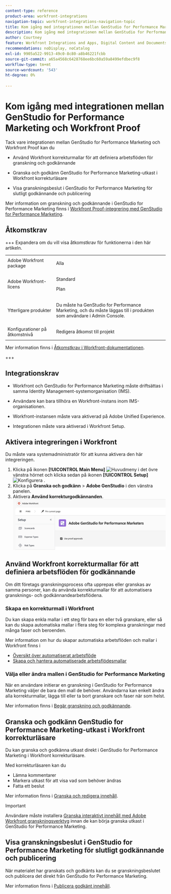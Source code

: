 ```yaml
---
content-type: reference
product-area: workfront-integrations
navigation-topic: workfront-integrations-navigation-topic
title: Kom igång med integrationen mellan GenStudio for Performance Marketing och Workfront Proof
description: Kom igång med integrationen mellan GenStudio for Performance Marketing och Workfront Proof
author: Courtney
feature: Workfront Integrations and Apps, Digital Content and Documents
recommendations: noDisplay, noCatalog
exl-id: 9905a522-9913-49c0-8c80-a8b46221fcbb
source-git-commit: a65a4568c6428768ee6bc60a59a8499efdbec9f8
workflow-type: tm+mt
source-wordcount: '543'
ht-degree: 0%

---
```


# Kom igång med integrationen mellan GenStudio for Performance Marketing och Workfront Proof

Tack vare integrationen mellan GenStudio for Performance Marketing och Workfront Proof kan du

* Använd Workfront korrekturmallar för att definiera arbetsflöden för granskning och godkännande

* Granska och godkänn GenStudio for Performance Marketing-utkast i Workfront korrekturläsare

* Visa granskningsbeslut i GenStudio for Performance Marketing för slutligt godkännande och publicering

Mer information om granskning och godkännande i GenStudio for Performance Marketing finns i [Workfront Proof-integrering med GenStudio for Performance Marketing](https://experienceleague.adobe.com/en/docs/genstudio-for-performance-marketing/user-guide/approve/proof-integration).


## Åtkomstkrav

+++ Expandera om du vill visa åtkomstkrav för funktionerna i den här artikeln.

<table style="table-layout:auto"> 
 <col> 
 <col> 
 <tbody> 
 <tr> 
   <td role="rowheader">Adobe Workfront package</td> 
   <td> 
   <p>Alla</p> 
   </td> 
  </tr> 
  <tr> 
   <td role="rowheader">Adobe Workfront-licens</td> 
   <td> 
   <p>Standard </p> 
   <p>Plan </p></td> 
  </tr> 
  <tr> 
   <td role="rowheader">Ytterligare produkter</td> 
   <td> 
   <p> Du måste ha GenStudio for Performance Marketing, och du måste läggas till i produkten som användare i Admin Console. </p> </td> 
  </tr> 
  <tr> 
   <td role="rowheader">Konfigurationer på åtkomstnivå</td> 
   <td> <p>Redigera åtkomst till projekt</p> </td> 
  </tr> 
 </tbody> 
</table>

Mer information finns i [Åtkomstkrav i Workfront-dokumentationen](/help/quicksilver/administration-and-setup/add-users/access-levels-and-object-permissions/access-level-requirements-in-documentation.md).

+++


## Integrationskrav

* Workfront och GenStudio for Performance Marketing måste driftsättas i samma Identity Management-systemorganisation (IMS).

* Användare kan bara tillhöra en Workfront-instans inom IMS-organisationen.

* Workfront-instansen måste vara aktiverad på Adobe Unified Experience.

* Integrationen måste vara aktiverad i Workfront Setup.


## Aktivera integreringen i Workfront

Du måste vara systemadministratör för att kunna aktivera den här integreringen.

1. Klicka på ikonen **[!UICONTROL Main Menu]** ![Huvudmeny](/help/_includes/assets/main-menu-icon-left-nav.png) i det övre vänstra hörnet och klicka sedan på ikonen **[!UICONTROL Setup]** ![Konfigurera ](/help/_includes/assets/gear-icon-setup.png) .
1. Klicka på **Granska och godkänn** > **Adobe GenStudio** i den vänstra panelen.
1. Aktivera **Använd korrekturgodkännanden**.
   ![aktivera korrektur för GenStudio-inställning](assets/enable-proofing-gs.png)

## Använd Workfront korrekturmallar för att definiera arbetsflöden för godkännande

Om ditt företags granskningsprocess ofta upprepas eller granskas av samma personer, kan du använda korrekturmallar för att automatisera gransknings- och godkännandearbetsflödena.

### Skapa en korrekturmall i Workfront

Du kan skapa enkla mallar i ett steg för bara en eller två granskare, eller så kan du skapa automatiska mallar i flera steg för komplexa granskningar med många faser och beroenden.

Mer information om hur du skapar automatiska arbetsflöden och mallar i Workfront finns i

* [Översikt över automatiserat arbetsflöde](/help/quicksilver/review-and-approve-work/proofing/proofing-overview/automated-workflow.md)
* [Skapa och hantera automatiserade arbetsflödesmallar](/help/quicksilver/administration-and-setup/manage-workfront/configure-proofing/create-manage-automated-workflow-templates.md)

### Välja eller ändra mallen i GenStudio for Performance Marketing

När en användare initierar en granskning i GenStudio for Performance Marketing väljer de bara den mall de behöver. Användarna kan enkelt ändra alla korrekturmallar, lägga till eller ta bort granskare och faser när som helst.

Mer information finns i [Begär granskning och godkännande](https://experienceleague.adobe.com/en/docs/genstudio-for-performance-marketing/user-guide/approve/request-review).

## Granska och godkänn GenStudio for Performance Marketing-utkast i Workfront korrekturläsare

Du kan granska och godkänna utkast direkt i GenStudio for Performance Marketing i Workfront korrekturläsare.

Med korrekturläsaren kan du

* Lämna kommentarer
* Markera utkast för att visa vad som behöver ändras
* Fatta ett beslut

Mer information finns i [Granska och redigera innehåll](https://experienceleague.adobe.com/en/docs/genstudio-for-performance-marketing/user-guide/approve/review-and-edit).


>[!IMPORTANT]
>
>Användare måste installera [Granska interaktivt innehåll med Adobe Workfront granskningsverktyg](/help/quicksilver/review-and-approve-work/proofing/reviewing-proofs-within-workfront/review-a-proof/review-proof-in-web-viewer-extension.md) innan de kan börja granska utkast i GenStudio for Performance Marketing.


## Visa granskningsbeslut i GenStudio for Performance Marketing för slutligt godkännande och publicering

När materialet har granskats och godkänts kan du se granskningsbeslutet och publicera det direkt från GenStudio for Performance Marketing.

Mer information finns i [Publicera godkänt innehåll](https://experienceleague.adobe.com/en/docs/genstudio-for-performance-marketing/user-guide/approve/publish-content).
